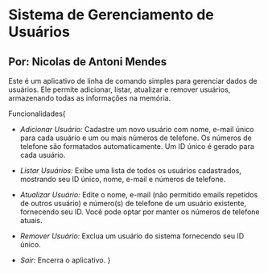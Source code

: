# Sistema de Gerenciamento de Usuários
## Por: Nicolas de Antoni Mendes

Este é um aplicativo de linha de comando simples para gerenciar dados de usuários. Ele permite adicionar, listar, atualizar e remover usuários, armazenando todas as informações na memória.

Funcionalidades{

- *Adicionar Usuário:* Cadastre um novo usuário com nome, e-mail único para cada usuário e um ou mais números de telefone. Os números de telefone são          formatados automaticamente. Um ID único é gerado para cada usuário.

- *Listar Usuários:* Exibe uma lista de todos os usuários cadastrados, mostrando seu ID único, nome, e-mail e números de telefone.

- *Atualizar Usuário:* Edite o nome, e-mail (não permitido emails repetidos de outros usuário) e número(s) de telefone de um usuário existente, fornecendo     seu ID. Você pode optar por manter os números de telefone atuais.

- *Remover Usuário:* Exclua um usuário do sistema fornecendo seu ID único.

- *Sair:* Encerra o aplicativo.
}
